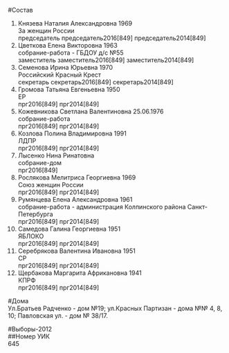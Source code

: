 #Состав  
1. Князева Наталия Александровна 1969  
    За женщин России  
    председатель председатель2016[849] председатель2014[849]  
2. Цветкова Елена Викторовна 1963  
    собрание-работа - ГБДОУ д/с №55  
    заместитель заместитель2016[849] заместитель2014[849]  
3. Семенова Ирина Юрьевна 1970  
    Российский Красный Крест  
    секретарь секретарь2016[849] секретарь2014[849]  
4. Громова Татьяна Евгеньевна 1950  
    ЕР  
    прг2016[849] прг2014[849]  
5. Кожевникова Светлана Валентиновна 25.06.1976  
    собрание-работа  
    прг2016[849] прг2014[849]  
6. Козлова Полина Владимировна 1991  
    ЛДПР  
    прг2016[849] прг2014[849]  
7. Лысенко Нина Ринатовна  
    собрание-дом  
    прг2016[849]  
8. Рослякова Мелитриса Георгиевна 1969  
    Союз женщин России  
    прг2016[849] прг2014[849]  
9. Румянцева Елена Александровна 1961  
    собрание-работа - администрация Колпинского района Санкт-Петербурга  
    прг2016[849] прг2014[849]  
10. Самедова Галина Георгиевна 1951  
    ЯБЛОКО  
    прг2016[849] прг2014[849]  
11. Серебрякова Валентина Ивановна 1951  
    СР  
    прг2016[849] прг2014[849]  
12. Щербакова Маргарита Африкановна 1941  
    КПРФ  
    прг2016[849] прг2014[849]  
  
#Дома  
Ул.Братьев Радченко - дом №19; ул.Красных Партизан - дома №№ 4, 8, 10; Павловская ул. - дом № 38/17.  
  
#Выборы-2012  
##Номер УИК  
645  
